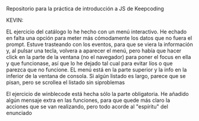 Repositorio para la práctica de introducción a JS de Keepcoding 

KEVIN:

EL ejercicio del catálogo lo he hecho con un menú interactivo. He echado en falta una opción para meter más cómodamente los datos que no fuera el prompt. Estuve trasteando con los eventos, para que se viera la información y, al pulsar una tecla, volvera a aparecer el menú, pero había que hacer click en la parte de la ventana (no el navegador) para poner el focus en ella y que funcionase, así que lo he dejado tal cual para evitar líos o que parezca que no funcione. EL menú está en la parte superior y la info en la inferior de la ventana de consola. Si algún listado es largo, parece que se pisan, pero se scrollea el listado sin siproblemas

El ejercicio de winblecode está hecha sólo la parte obligatoria. He añadido algún mensaje extra en las funciones, para que quede más claro la acciones que se van realizando, pero todo acorde al "espíritu" del enunciado

